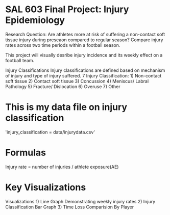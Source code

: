 # SAL 603 Final Project: Injury Epidemiology 
Research Question: Are athletes more at risk of suffering a non-contact soft tissue injury during preseaon compared to regular season? 
Compare injury rates across two time periods within a football season. 

This project will visually desribe injury incidence and its weekly effect on a football team. 

Injury Classifications 
Injury classifications are defined based on mechanism of injury and type of injury suffered. 
7 Injury Classification: 
	1) Non-contact soft tissue 
	2) Contact soft tissue 
	3) Concussion 
	4) Meniscus/ Labral Pathology 
	5) Fracture/ Dislocation 
	6) Overuse 
	7) Other

# This is my data file on injury classification
'injury_classification = data/injurydata.csv'

# Formulas 
Injury rate = number of injuries / athlete exposure(AE)

# Key Visualizations 

Visualizations 
	1) Line Graph Demonstrating weekly injury rates 
	2) Injury Classification Bar Graph 
	3) Time Loss Comparision By Player 


